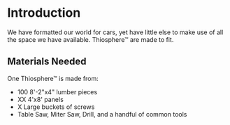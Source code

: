 # Introduction
We have formatted our world for cars, yet have little else to make use of all the space we have available. Thiosphere™ are made to fit.

## Materials Needed
One Thiosphere™ is made from:
 - 100 8'-2"x4" lumber pieces
 - XX 4'x8' panels
 - X Large buckets of screws
 - Table Saw, Miter Saw, Drill, and a handful of common tools
